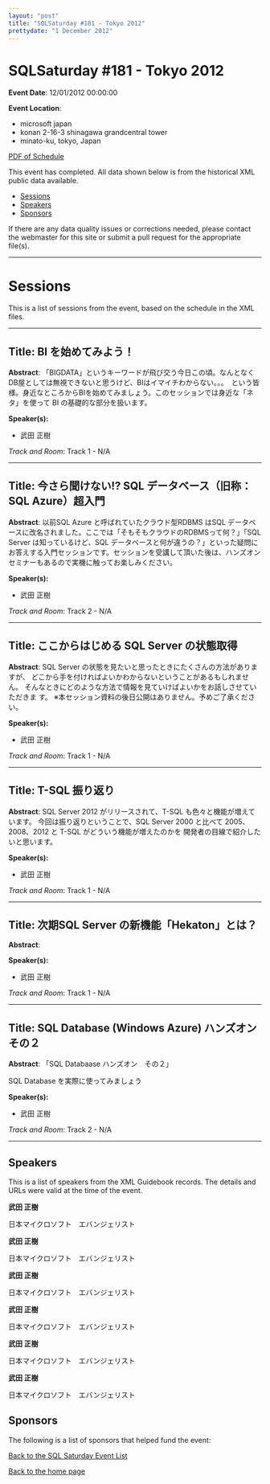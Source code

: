 ```yaml
---
layout: "post" 
title: "SQLSaturday #181 - Tokyo 2012" 
prettydate: "1 December 2012" 
---
```

# SQLSaturday #181 - Tokyo 2012
 
**Event Date**: 12/01/2012 00:00:00
 
**Event Location**:
- microsoft japan
- konan 2-16-3 shinagawa grandcentral tower
- minato-ku, tokyo, Japan
 
<a href="/assets/pdf/0181.pdf">PDF of Schedule</a>
 
This event has completed. All data shown below is from the historical XML public data available.
<ul>
   <li><a href="#sessions">Sessions</a></li>
   <li><a href="#speakers">Speakers</a></li>
   <li><a href="#sponsors">Sponsors</a></li>
</ul>
 
 
If there are any data quality issues or corrections needed, please contact the webmaster for this site or submit a pull request for the appropriate file(s). 
 
----------------------------------------------------------------------------------- 
 
# <a name="sessions"></a>Sessions
This is a list of sessions from the event, based on the schedule in the XML files.
 
----------------------------------------------------------------------------------- 
 
## Title: BI を始めてみよう！
 
**Abstract**:
「BIGDATA」というキーワードが飛び交う今日この頃。なんとなくDB屋としては無視できないと思うけど、BIはイマイチわからない。。。　という皆様。身近なところからBIを始めてみましょう。このセッションでは身近な「ネタ」を使って BI の基礎的な部分を扱います。
 
**Speaker(s):**
- 武田 正樹
 
*Track and Room*: Track 1 - N/A
 
----------------------------------------------------------------------------------- 
 
 
## Title: 今さら聞けない!? SQL データベース（旧称：SQL Azure）超入門
 
**Abstract**:
以前SQL Azure と呼ばれていたクラウド型RDBMS はSQL データベースに改名されました。ここでは「そもそもクラウドのRDBMSって何？」「SQL Server は知っているけど、SQL データベースと何が違うの？」といった疑問にお答えする入門セッションです。セッションを受講して頂いた後は、ハンズオンセミナーもあるので実機に触ってお楽しみください。
 
**Speaker(s):**
- 武田 正樹
 
*Track and Room*: Track 2 - N/A
 
----------------------------------------------------------------------------------- 
 
 
## Title: ここからはじめる SQL Server の状態取得
 
**Abstract**:
SQL Server の状態を見たいと思ったときにたくさんの方法がありますが、
どこから手を付ければよいかわからないということがあるもしれません。
そんなときにどのような方法で情報を見ていけばよいかをお話しさせていただきま
す。
※本セッション資料の後日公開はありません。予めご了承ください。

 
**Speaker(s):**
- 武田 正樹
 
*Track and Room*: Track 1 - N/A
 
----------------------------------------------------------------------------------- 
 
 
## Title: T-SQL 振り返り
 
**Abstract**:
SQL Server 2012 がリリースされて、T-SQL も色々と機能が増えています。
今回は振り返りということで、SQL Server 2000 と比べて 2005、2008、2012 と T-SQL がどういう機能が増えたのかを
開発者の目線で紹介したいと思います。

 
**Speaker(s):**
- 武田 正樹
 
*Track and Room*: Track 1 - N/A
 
----------------------------------------------------------------------------------- 
 
 
## Title: 次期SQL Server の新機能「Hekaton」とは？
 
**Abstract**:

 
**Speaker(s):**
- 武田 正樹
 
*Track and Room*: Track 1 - N/A
 
----------------------------------------------------------------------------------- 
 
 
## Title: SQL Database (Windows Azure) ハンズオン　その２
 
**Abstract**:
「SQL Databaase ハンズオン　その２」

SQL Database を実際に使ってみましょう
 
**Speaker(s):**
- 武田 正樹
 
*Track and Room*: Track 2 - N/A
 
----------------------------------------------------------------------------------- 
 
## <a name="#speakers"></a>Speakers
This is a list of speakers from the XML Guidebook records. The details and URLs were valid at the time of the event.
 
 
**武田 正樹**
 
日本マイクロソフト　エバンジェリスト
 
**武田 正樹**
 
日本マイクロソフト　エバンジェリスト
 
**武田 正樹**
 
日本マイクロソフト　エバンジェリスト
 
**武田 正樹**
 
日本マイクロソフト　エバンジェリスト
 
**武田 正樹**
 
日本マイクロソフト　エバンジェリスト
 
**武田 正樹**
 
日本マイクロソフト　エバンジェリスト
 
 
 
## <a name="sponsors"></a>Sponsors
The following is a list of sponsors that helped fund the event:
 
[Back to the SQL Saturday Event List](/past)
 
[Back to the home page](/index)
 
